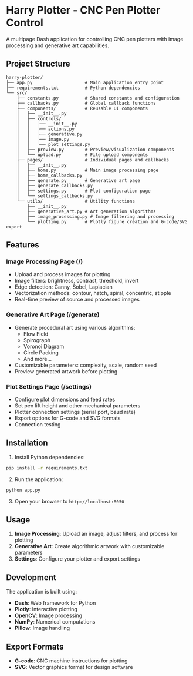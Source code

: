# Harry Plotter - CNC Pen Plotter Control

A multipage Dash application for controlling CNC pen plotters with image processing and generative art capabilities.

## Project Structure

```
harry-plotter/
├── app.py                    # Main application entry point
├── requirements.txt          # Python dependencies
└── src/
    ├── constants.py          # Shared constants and configuration
    ├── callbacks.py          # Global callback functions
    ├── components/           # Reusable UI components
    │   ├── __init__.py
    │   ├── controls/
    │   │   ├── __init__.py
    │   │   ├── actions.py
    │   │   ├── generative.py
    │   │   ├── image.py
    │   │   └── plot_settings.py
    │   ├── preview.py        # Preview/visualization components
    │   └── upload.py         # File upload components
    ├── pages/                # Individual pages and callbacks
    │   ├── __init__.py
    │   ├── home.py           # Main image processing page
    │   ├── home_callbacks.py
    │   ├── generate.py       # Generative art page
    │   ├── generate_callbacks.py
    │   ├── settings.py       # Plot configuration page
    │   └── settings_callbacks.py
    └── utils/                # Utility functions
        ├── __init__.py
        ├── generative_art.py # Art generation algorithms
        ├── image_processing.py # Image filtering and processing
        └── plotting.py       # Plotly figure creation and G-code/SVG export
```

## Features

### Image Processing Page (/)
- Upload and process images for plotting
- Image filters: brightness, contrast, threshold, invert
- Edge detection: Canny, Sobel, Laplacian
- Vectorization methods: contour, hatch, spiral, concentric, stipple
- Real-time preview of source and processed images

### Generative Art Page (/generate)
- Generate procedural art using various algorithms:
  - Flow Field
  - Spirograph
  - Voronoi Diagram
  - Circle Packing
  - And more...
- Customizable parameters: complexity, scale, random seed
- Preview generated artwork before plotting

### Plot Settings Page (/settings)
- Configure plot dimensions and feed rates
- Set pen lift height and other mechanical parameters
- Plotter connection settings (serial port, baud rate)
- Export options for G-code and SVG formats
- Connection testing

## Installation

1. Install Python dependencies:
```bash
pip install -r requirements.txt
```

2. Run the application:
```bash
python app.py
```

3. Open your browser to `http://localhost:8050`

## Usage

1. **Image Processing**: Upload an image, adjust filters, and process for plotting
2. **Generative Art**: Create algorithmic artwork with customizable parameters
3. **Settings**: Configure your plotter and export settings

## Development

The application is built using:
- **Dash**: Web framework for Python
- **Plotly**: Interactive plotting
- **OpenCV**: Image processing
- **NumPy**: Numerical computations
- **Pillow**: Image handling

## Export Formats

- **G-code**: CNC machine instructions for plotting
- **SVG**: Vector graphics format for design software

